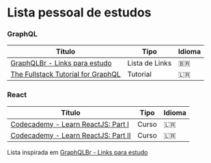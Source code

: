 # Lista pessoal de estudos

### GraphQL
 Título | Tipo  | Idioma
------- | ------  | ------
[GraphQLBr - Links para estudo](https://github.com/GraphQLBr/links-para-estudo) | Lista de Links  | 🇧🇷
[The Fullstack Tutorial for GraphQL](https://www.howtographql.com/) | Tutorial | 🇱🇷


### React
 Título | Tipo  | Idioma
------- | ------  | ------
[Codecademy - Learn ReactJS: Part I](https://www.codecademy.com/learn/react-101) | Curso | 🇱🇷
[Codecademy - Learn ReactJS: Part II](https://www.codecademy.com/learn/react-102) | Curso | 🇱🇷


Lista inspirada em [GraphQLBr - Links para estudo](https://github.com/GraphQLBr/links-para-estudo)
